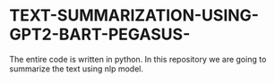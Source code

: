 # TEXT-SUMMARIZATION-USING-GPT2-BART-PEGASUS-
The entire code is written in python. In this repository we are going to summarize the text using nlp model.
